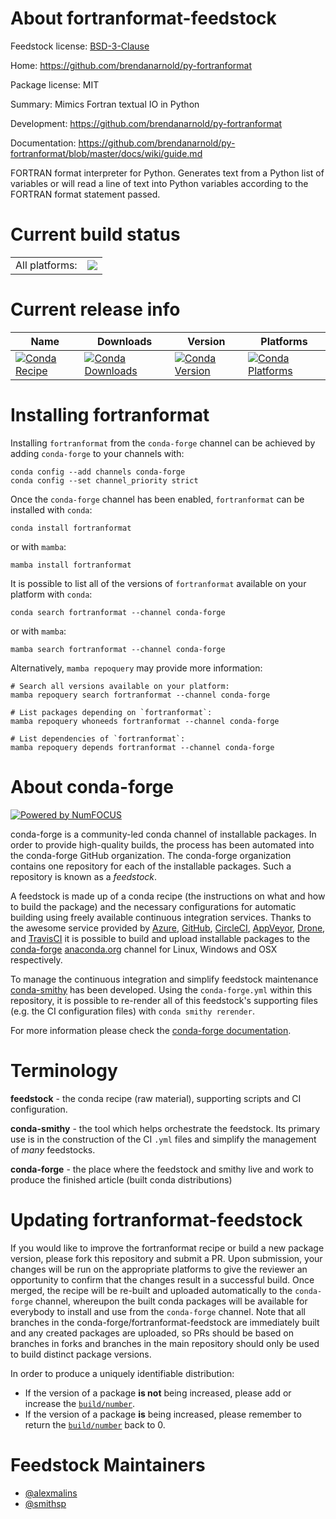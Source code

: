 About fortranformat-feedstock
=============================

Feedstock license: [BSD-3-Clause](https://github.com/conda-forge/fortranformat-feedstock/blob/main/LICENSE.txt)

Home: https://github.com/brendanarnold/py-fortranformat

Package license: MIT

Summary: Mimics Fortran textual IO in Python

Development: https://github.com/brendanarnold/py-fortranformat

Documentation: https://github.com/brendanarnold/py-fortranformat/blob/master/docs/wiki/guide.md

FORTRAN format interpreter for Python.
Generates text from a Python list of variables or will read a line of text into Python variables according to the FORTRAN format statement passed.

Current build status
====================


<table><tr><td>All platforms:</td>
    <td>
      <a href="https://dev.azure.com/conda-forge/feedstock-builds/_build/latest?definitionId=4723&branchName=main">
        <img src="https://dev.azure.com/conda-forge/feedstock-builds/_apis/build/status/fortranformat-feedstock?branchName=main">
      </a>
    </td>
  </tr>
</table>

Current release info
====================

| Name | Downloads | Version | Platforms |
| --- | --- | --- | --- |
| [![Conda Recipe](https://img.shields.io/badge/recipe-fortranformat-green.svg)](https://anaconda.org/conda-forge/fortranformat) | [![Conda Downloads](https://img.shields.io/conda/dn/conda-forge/fortranformat.svg)](https://anaconda.org/conda-forge/fortranformat) | [![Conda Version](https://img.shields.io/conda/vn/conda-forge/fortranformat.svg)](https://anaconda.org/conda-forge/fortranformat) | [![Conda Platforms](https://img.shields.io/conda/pn/conda-forge/fortranformat.svg)](https://anaconda.org/conda-forge/fortranformat) |

Installing fortranformat
========================

Installing `fortranformat` from the `conda-forge` channel can be achieved by adding `conda-forge` to your channels with:

```
conda config --add channels conda-forge
conda config --set channel_priority strict
```

Once the `conda-forge` channel has been enabled, `fortranformat` can be installed with `conda`:

```
conda install fortranformat
```

or with `mamba`:

```
mamba install fortranformat
```

It is possible to list all of the versions of `fortranformat` available on your platform with `conda`:

```
conda search fortranformat --channel conda-forge
```

or with `mamba`:

```
mamba search fortranformat --channel conda-forge
```

Alternatively, `mamba repoquery` may provide more information:

```
# Search all versions available on your platform:
mamba repoquery search fortranformat --channel conda-forge

# List packages depending on `fortranformat`:
mamba repoquery whoneeds fortranformat --channel conda-forge

# List dependencies of `fortranformat`:
mamba repoquery depends fortranformat --channel conda-forge
```


About conda-forge
=================

[![Powered by
NumFOCUS](https://img.shields.io/badge/powered%20by-NumFOCUS-orange.svg?style=flat&colorA=E1523D&colorB=007D8A)](https://numfocus.org)

conda-forge is a community-led conda channel of installable packages.
In order to provide high-quality builds, the process has been automated into the
conda-forge GitHub organization. The conda-forge organization contains one repository
for each of the installable packages. Such a repository is known as a *feedstock*.

A feedstock is made up of a conda recipe (the instructions on what and how to build
the package) and the necessary configurations for automatic building using freely
available continuous integration services. Thanks to the awesome service provided by
[Azure](https://azure.microsoft.com/en-us/services/devops/), [GitHub](https://github.com/),
[CircleCI](https://circleci.com/), [AppVeyor](https://www.appveyor.com/),
[Drone](https://cloud.drone.io/welcome), and [TravisCI](https://travis-ci.com/)
it is possible to build and upload installable packages to the
[conda-forge](https://anaconda.org/conda-forge) [anaconda.org](https://anaconda.org/)
channel for Linux, Windows and OSX respectively.

To manage the continuous integration and simplify feedstock maintenance
[conda-smithy](https://github.com/conda-forge/conda-smithy) has been developed.
Using the ``conda-forge.yml`` within this repository, it is possible to re-render all of
this feedstock's supporting files (e.g. the CI configuration files) with ``conda smithy rerender``.

For more information please check the [conda-forge documentation](https://conda-forge.org/docs/).

Terminology
===========

**feedstock** - the conda recipe (raw material), supporting scripts and CI configuration.

**conda-smithy** - the tool which helps orchestrate the feedstock.
                   Its primary use is in the construction of the CI ``.yml`` files
                   and simplify the management of *many* feedstocks.

**conda-forge** - the place where the feedstock and smithy live and work to
                  produce the finished article (built conda distributions)


Updating fortranformat-feedstock
================================

If you would like to improve the fortranformat recipe or build a new
package version, please fork this repository and submit a PR. Upon submission,
your changes will be run on the appropriate platforms to give the reviewer an
opportunity to confirm that the changes result in a successful build. Once
merged, the recipe will be re-built and uploaded automatically to the
`conda-forge` channel, whereupon the built conda packages will be available for
everybody to install and use from the `conda-forge` channel.
Note that all branches in the conda-forge/fortranformat-feedstock are
immediately built and any created packages are uploaded, so PRs should be based
on branches in forks and branches in the main repository should only be used to
build distinct package versions.

In order to produce a uniquely identifiable distribution:
 * If the version of a package **is not** being increased, please add or increase
   the [``build/number``](https://docs.conda.io/projects/conda-build/en/latest/resources/define-metadata.html#build-number-and-string).
 * If the version of a package **is** being increased, please remember to return
   the [``build/number``](https://docs.conda.io/projects/conda-build/en/latest/resources/define-metadata.html#build-number-and-string)
   back to 0.

Feedstock Maintainers
=====================

* [@alexmalins](https://github.com/alexmalins/)
* [@smithsp](https://github.com/smithsp/)

